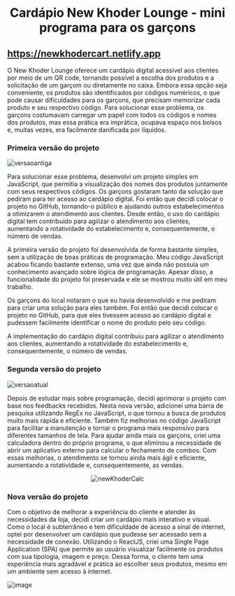 <h1 align="center">Cardápio New Khoder Lounge - mini programa para os garçons</h1>

## https://newkhodercart.netlify.app

O New Khoder Lounge oferece um cardápio digital acessível aos clientes por meio de um QR code, tornando possível a escolha dos produtos e a solicitação de um garçom ou diretamente no caixa. Embora essa opção seja conveniente, os produtos são identificados por códigos numéricos, o que pode causar dificuldades para os garçons, que precisam memorizar cada produto e seu respectivo código. Para solucionar esse problema, os garçons costumavam carregar um papel com todos os códigos e nomes dos produtos, mas essa prática era imprática, ocupava espaço nos bolsos e, muitas vezes, era facilmente danificada por líquidos.

<h3>Primeira versão do projeto</h3>

![versaoantiga](https://user-images.githubusercontent.com/86988795/178396261-b71474ec-6702-4dd3-9a24-8263f98b8f3d.png)

 Para solucionar esse problema, desenvolvi um projeto simples em JavaScript, que permitia a visualização dos nomes dos produtos juntamente com seus respectivos códigos. Os garçons gostaram tanto da solução que pediram para ter acesso ao cardápio digital. Foi então que decidi colocar o projeto no GitHub, tornando-o público e ajudando outros estabelecimentos a otimizarem o atendimento aos clientes. Desde então, o uso do cardápio digital tem contribuído para agilizar o atendimento aos clientes, aumentando a rotatividade do estabelecimento e, consequentemente, o número de vendas.

A primeira versão do projeto foi desenvolvida de forma bastante simples, sem a utilização de boas práticas de programação. Meu código JavaScript acabou ficando bastante extenso, uma vez que ainda não possuía um conhecimento avançado sobre lógica de programação. Apesar disso, a funcionalidade do projeto foi preservada e ele se mostrou muito útil em meu trabalho.

Os garçons do local notaram o que eu havia desenvolvido e me pediram para criar uma solução para eles também. Foi então que decidi colocar o projeto no GitHub, para que eles tivessem acesso ao cardápio digital e pudessem facilmente identificar o nome do produto pelo seu código.

A implementação do cardápio digital contribuiu para agilizar o atendimento aos clientes, aumentando a rotatividade do estabelecimento e, consequentemente, o número de vendas.

<h3>Segunda versão do projeto</h3>

![versaoatual](https://user-images.githubusercontent.com/86988795/178396095-91a40c5d-924a-4bb6-86d2-b96ab83cfb10.png)

Depois de estudar mais sobre programação, decidi aprimorar o projeto com base nos feedbacks recebidos. Nesta nova versão, adicionei uma barra de pesquisa utilizando RegEx no JavaScript, o que tornou a busca de produtos muito mais rápida e eficiente. Também fiz melhorias no código JavaScript para facilitar a manutenção e tornar o programa mais responsivo para diferentes tamanhos de tela. Para ajudar ainda mais os garçons, criei uma calculadora dentro do próprio programa, o que eliminou a necessidade de abrir um aplicativo externo para calcular o fechamento de combos. Com essas melhorias, o atendimento se tornou ainda mais ágil e eficiente, aumentando a rotatividade e, consequentemente, as vendas.
<div align="center">

![newKhoderCalc](https://user-images.githubusercontent.com/86988795/178401536-02bb08a6-ff90-4fb7-87e3-8aac3fe51b33.gif)

</div>

<h3>Nova versão do projeto</h3>

Com o objetivo de melhorar a experiência do cliente e atender às necessidades da loja, decidi criar um cardápio mais interativo e visual. Como o local é subterrâneo e tem dificuldade de acesso a sinal de internet, optei por desenvolver um cardápio que pudesse ser acessado sem a necessidade de conexão. Utilizando o ReactJS, criei uma Single Page Application (SPA) que permite ao usuário visualizar facilmente os produtos com sua tipologia, imagem e preço. Dessa forma, o cliente tem uma experiência mais agradável e prática ao escolher seus produtos, mesmo em um ambiente sem acesso à internet.

![image](https://user-images.githubusercontent.com/86988795/227632458-3bcdfb6f-2e38-48b2-93fc-c318d0fcfbeb.png)
